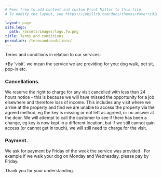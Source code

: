 ```yaml
---
# Feel free to add content and custom Front Matter to this file.
# To modify the layout, see https://jekyllrb.com/docs/themes/#overriding-theme-defaults

layout: page
site.logo:
  path: /assets/images/logo.fw.png
title: Terms and conditions
permalink: /termsandconditions/
---
```


Terms and conditions in relation to our services:

*By 'visit', we mean the service we are providing for you: dog walk, pet sit, pop-in etc.

### Cancellations.

We reserve the right to charge for any visit cancelled with less than 24 hours notice - this is because we will have missed the opportunity for a job elsewhere and therefore loss of income. This includes any visit where we arrive at the property and find we are unable to access the property via the agreed method, eg the key is missing or not left as agreed, or no answer at the door. We will attempt to call the customer to see if there has been a change, eg key is now kept in a different location, but if we still cannot gain access (or cannot get in touch), we will still need to charge for the visit.

### Payment.

We ask for payment by Friday of the week the service was provided . For example if we walk your dog on Monday and Wednesday, please pay by Friday.

Thank you for your understanding.
